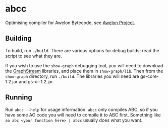 abcc
====

Optimising compiler for Awelon Bytecode, see [Awelon Project](
http://github.com/dmbarbour/awelon).

Building
--------

To build, run `./build`. There are various options for debug builds; read the
script to see what they are.

If you wish to use the `show-graph` debugging tool, you will need to download
the [GraphStream](http://graphstream-project.org) libraries, and place them in
`show-graph/lib`. Then from the `show-graph` directory, run `./build`. The
libraries you will need are gs-core-1.2.jar and gs-ui-1.2.jar.

Running
-------

Run `abcc --help` for usage information. `abcc` only compiles ABC, so if you
have some AO code you will need to compile it to ABC first. Something like `ao
abc <your function here> | abcc` usually does what you want.
